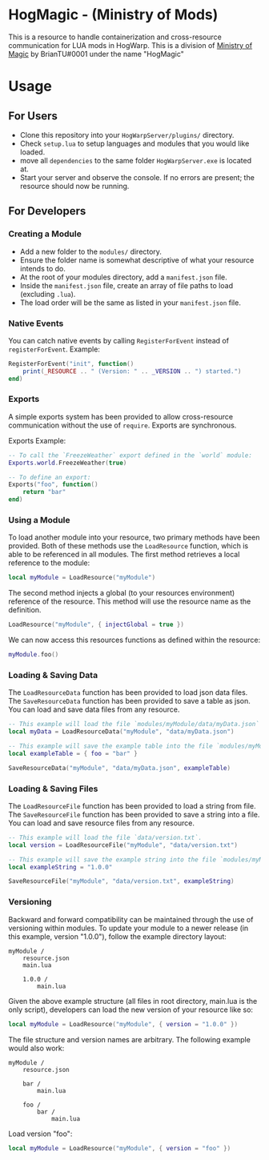 # HogMagic - (Ministry of Mods)

This is a resource to handle containerization and cross-resource communication for LUA mods in HogWarp.
This is a division of [Ministry of Magic](https://github.com/meta-hub/ministry-of-mods) by BrianTU#0001 under the name "HogMagic"

# Usage

## For Users

- Clone this repository into your `HogWarpServer/plugins/` directory.
- Check `setup.lua` to setup languages and modules that you would like loaded.
- move all `dependencies` to the same folder `HogWarpServer.exe` is located at.
- Start your server and observe the console. If no errors are present; the resource should now be running.

## For Developers

### Creating a Module

- Add a new folder to the `modules/` directory.
- Ensure the folder name is somewhat descriptive of what your resource intends to do.
- At the root of your modules directory, add a `manifest.json` file.
- Inside the `manifest.json` file, create an array of file paths to load (excluding `.lua`).
- The load order will be the same as listed in your `manifest.json` file.

### Native Events

You can catch native events by calling `RegisterForEvent` instead of `registerForEvent`.
Example:

```lua
RegisterForEvent("init", function()
    print(_RESOURCE .. " (Version: " .. _VERSION .. ") started.")
end)
```

### Exports

A simple exports system has been provided to allow cross-resource communication without the use of `require`.
Exports are synchronous.

Exports Example:
```lua
-- To call the `FreezeWeather` export defined in the `world` module:
Exports.world.FreezeWeather(true)

-- To define an export:
Exports("foo", function()
    return "bar"
end)
```

### Using a Module

To load another module into your resource, two primary methods have been provided.
Both of these methods use the `LoadResource` function, which is able to be referenced in all modules.
The first method retrieves a local reference to the module:

```lua
local myModule = LoadResource("myModule")
```

The second method injects a global (to your resources environment) reference of the resource.
This method will use the resource name as the definition.

```lua
LoadResource("myModule", { injectGlobal = true })
```

We can now access this resources functions as defined within the resource:

```lua
myModule.foo()
```

### Loading & Saving Data

The `LoadResourceData` function has been provided to load json data files.
The `SaveResourceData` function has been provided to save a table as json.
You can load and save data files from any resource.

```lua
-- This example will load the file `modules/myModule/data/myData.json` into a table.
local myData = LoadResourceData("myModule", "data/myData.json")

-- This example will save the example table into the file `modules/myModule/data/myData.json`.
local exampleTable = { foo = "bar" }

SaveResourceData("myModule", "data/myData.json", exampleTable)
```

### Loading & Saving Files

The `LoadResourceFile` function has been provided to load a string from file.
The `SaveResourceFile` function has been provided to save a string into a file.
You can load and save resource files from any resource.

```lua
-- This example will load the file `data/version.txt`.
local version = LoadResourceFile("myModule", "data/version.txt")

-- This example will save the example string into the file `modules/myModule/data/version.txt`.
local exampleString = "1.0.0"

SaveResourceFile("myModule", "data/version.txt", exampleString)
```

### Versioning

Backward and forward compatibility can be maintained through the use of versioning within modules.
To update your module to a newer release (in this example, version "1.0.0"), follow the example directory layout:

```
myModule /
    resource.json
    main.lua

    1.0.0 /
        main.lua
```

Given the above example structure (all files in root directory, main.lua is the only script), developers can load the new version of your resource like so:

```lua
local myModule = LoadResource("myModule", { version = "1.0.0" })
```

The file structure and version names are arbitrary. The following example would also work:

```
myModule /
    resource.json

    bar /
        main.lua

    foo /
        bar /
            main.lua
```

Load version "foo":

```lua
local myModule = LoadResource("myModule", { version = "foo" })
```